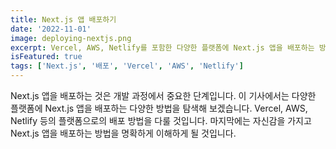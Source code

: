```yaml
---
title: Next.js 앱 배포하기
date: '2022-11-01'
image: deploying-nextjs.png
excerpt: Vercel, AWS, Netlify를 포함한 다양한 플랫폼에 Next.js 앱을 배포하는 방법을 배워보세요.
isFeatured: true
tags: ['Next.js', '배포', 'Vercel', 'AWS', 'Netlify']
---
```


Next.js 앱을 배포하는 것은 개발 과정에서 중요한 단계입니다. 이 기사에서는 다양한 플랫폼에 Next.js 앱을 배포하는 다양한 방법을 탐색해 보겠습니다. Vercel, AWS, Netlify 등의 플랫폼으로의 배포 방법을 다룰 것입니다. 마지막에는 자신감을 가지고 Next.js 앱을 배포하는 방법을 명확하게 이해하게 될 것입니다.
